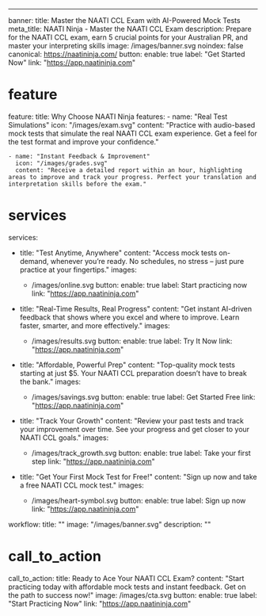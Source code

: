 ---
banner:
  title: Master the NAATI CCL Exam with AI-Powered Mock Tests
  meta_title: NAATI Ninja - Master the NAATI CCL Exam
  description: Prepare for the NAATI CCL exam, earn 5 crucial points for your Australian PR, and master your interpreting skills
  image: /images/banner.svg
  noindex: false
  canonical: https://naatininja.com/
  button:
    enable: true
    label: "Get Started Now"
    link: "https://app.naatininja.com"

# feature
feature:
  title: Why Choose NAATI Ninja
  features:
    - name: "Real Test Simulations"
      icon: "/images/exam.svg"
      content: "Practice with audio-based mock tests that simulate the real NAATI CCL exam experience. Get a feel for the test format and improve your confidence."

    - name: "Instant Feedback & Improvement"
      icon: "/images/grades.svg"
      content: "Receive a detailed report within an hour, highlighting areas to improve and track your progress. Perfect your translation and interpretation skills before the exam."


# services
services:
  - title: "Test Anytime, Anywhere"
    content: "Access mock tests on-demand, whenever you’re ready. No schedules, no stress – just pure practice at your fingertips."
    images:
      - /images/online.svg
    button:
      enable: true
      label: Start practicing now
      link: "https://app.naatininja.com"

  - title: "Real-Time Results, Real Progress"
    content: "Get instant AI-driven feedback that shows where you excel and where to improve. Learn faster, smarter, and more effectively."
    images:
      - /images/results.svg
    button:
      enable: true
      label: Try It Now
      link: "https://app.naatininja.com"

  - title: "Affordable, Powerful Prep"
    content: "Top-quality mock tests starting at just $5. Your NAATI CCL preparation doesn’t have to break the bank."
    images:
      - /images/savings.svg
    button:
      enable: true
      label: Get Started Free
      link: "https://app.naatininja.com"

  - title: "Track Your Growth"
    content: "Review your past tests and track your improvement over time. See your progress and get closer to your NAATI CCL goals."
    images:
      - /images/track_growth.svg
    button:
      enable: true
      label: Take your first step
      link: "https://app.naatininja.com"

  - title: "Get Your First Mock Test for Free!"
    content: "Sign up now and take a free NAATI CCL mock test."
    images:
      - /images/heart-symbol.svg
    button:
      enable: true
      label: Sign up now
      link: "https://app.naatininja.com"


workflow:
  title: ""
  image: "/images/banner.svg"
  description: ""

# call_to_action
call_to_action:
  title: Ready to Ace Your NAATI CCL Exam?
  content: "Start practicing today with affordable mock tests and instant feedback. Get on the path to success now!"
  image: /images/cta.svg
  button:
    enable: true
    label: "Start Practicing Now"
    link: "https://app.naatininja.com"
